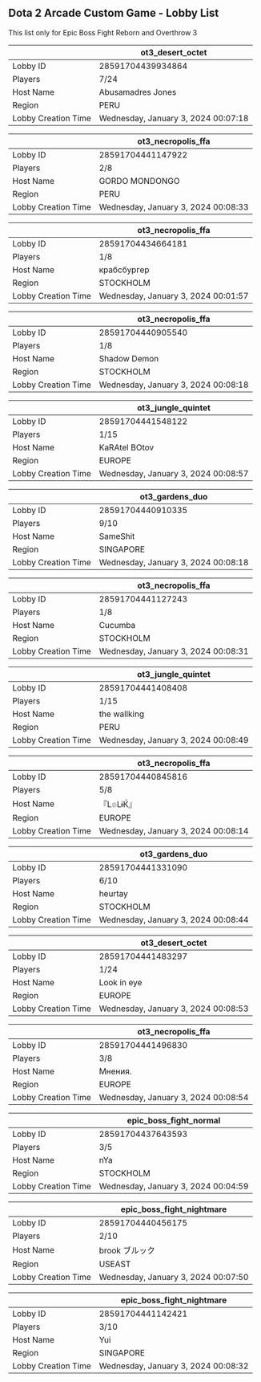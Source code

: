 ## Dota 2 Arcade Custom Game - Lobby List

This list only for Epic Boss Fight Reborn and Overthrow 3

|  | ot3_desert_octet |
| ------ | ------ |
| Lobby ID | 28591704439934864 |
| Players | 7/24 |
| Host Name | Abusamadres Jones |
| Region | PERU |
| Lobby Creation Time | Wednesday, January 3, 2024 00:07:18 |


|  | ot3_necropolis_ffa |
| ------ | ------ |
| Lobby ID | 28591704441147922 |
| Players | 2/8 |
| Host Name | GORDO MONDONGO |
| Region | PERU |
| Lobby Creation Time | Wednesday, January 3, 2024 00:08:33 |


|  | ot3_necropolis_ffa |
| ------ | ------ |
| Lobby ID | 28591704434664181 |
| Players | 1/8 |
| Host Name | крабсбургер |
| Region | STOCKHOLM |
| Lobby Creation Time | Wednesday, January 3, 2024 00:01:57 |


|  | ot3_necropolis_ffa |
| ------ | ------ |
| Lobby ID | 28591704440905540 |
| Players | 1/8 |
| Host Name | Shadow Demon |
| Region | STOCKHOLM |
| Lobby Creation Time | Wednesday, January 3, 2024 00:08:18 |


|  | ot3_jungle_quintet |
| ------ | ------ |
| Lobby ID | 28591704441548122 |
| Players | 1/15 |
| Host Name | KaRAtel BOtov |
| Region | EUROPE |
| Lobby Creation Time | Wednesday, January 3, 2024 00:08:57 |


|  | ot3_gardens_duo |
| ------ | ------ |
| Lobby ID | 28591704440910335 |
| Players | 9/10 |
| Host Name | SameShit |
| Region | SINGAPORE |
| Lobby Creation Time | Wednesday, January 3, 2024 00:08:18 |


|  | ot3_necropolis_ffa |
| ------ | ------ |
| Lobby ID | 28591704441127243 |
| Players | 1/8 |
| Host Name | Cucumba |
| Region | STOCKHOLM |
| Lobby Creation Time | Wednesday, January 3, 2024 00:08:31 |


|  | ot3_jungle_quintet |
| ------ | ------ |
| Lobby ID | 28591704441408408 |
| Players | 1/15 |
| Host Name | the wallking |
| Region | PERU |
| Lobby Creation Time | Wednesday, January 3, 2024 00:08:49 |


|  | ot3_necropolis_ffa |
| ------ | ------ |
| Lobby ID | 28591704440845816 |
| Players | 5/8 |
| Host Name | 『L๏LɨЌ』 |
| Region | EUROPE |
| Lobby Creation Time | Wednesday, January 3, 2024 00:08:14 |


|  | ot3_gardens_duo |
| ------ | ------ |
| Lobby ID | 28591704441331090 |
| Players | 6/10 |
| Host Name | heurtay |
| Region | STOCKHOLM |
| Lobby Creation Time | Wednesday, January 3, 2024 00:08:44 |


|  | ot3_desert_octet |
| ------ | ------ |
| Lobby ID | 28591704441483297 |
| Players | 1/24 |
| Host Name | Look in eye |
| Region | EUROPE |
| Lobby Creation Time | Wednesday, January 3, 2024 00:08:53 |


|  | ot3_necropolis_ffa |
| ------ | ------ |
| Lobby ID | 28591704441496830 |
| Players | 3/8 |
| Host Name | Мнения. |
| Region | EUROPE |
| Lobby Creation Time | Wednesday, January 3, 2024 00:08:54 |


|  | epic_boss_fight_normal |
| ------ | ------ |
| Lobby ID | 28591704437643593 |
| Players | 3/5 |
| Host Name | nYa |
| Region | STOCKHOLM |
| Lobby Creation Time | Wednesday, January 3, 2024 00:04:59 |


|  | epic_boss_fight_nightmare |
| ------ | ------ |
| Lobby ID | 28591704440456175 |
| Players | 2/10 |
| Host Name | brook ブルック |
| Region | USEAST |
| Lobby Creation Time | Wednesday, January 3, 2024 00:07:50 |


|  | epic_boss_fight_nightmare |
| ------ | ------ |
| Lobby ID | 28591704441142421 |
| Players | 3/10 |
| Host Name | Yui |
| Region | SINGAPORE |
| Lobby Creation Time | Wednesday, January 3, 2024 00:08:32 |



